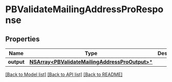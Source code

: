 # PBValidateMailingAddressProResponse

## Properties
Name | Type | Description | Notes
------------ | ------------- | ------------- | -------------
**output** | [**NSArray&lt;PBValidateMailingAddressProOutput&gt;***](PBValidateMailingAddressProOutput.md) |  | [optional] 

[[Back to Model list]](../README.md#documentation-for-models) [[Back to API list]](../README.md#documentation-for-api-endpoints) [[Back to README]](../README.md)


